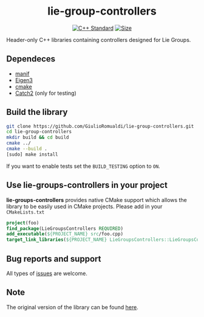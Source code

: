 <p align="center">
<h1 align="center">lie-group-controllers </h1>
</p>

<p align="center">
<a href="https://isocpp.org"><img src="https://img.shields.io/badge/standard-C++17-blue.svg?style=flat&logo=c%2B%2B" alt="C++ Standard"/></a>
<a href="./LICENSE"><img src="https://img.shields.io/badge/license-LGPL-19c2d8.svg" alt="Size" /></a>
</p>

Header-only C++ libraries containing controllers designed for Lie Groups.

## Dependeces

- [manif](https://github.com/artivis/manif)
- [Eigen3](http://eigen.tuxfamily.org/index.php?title=Main_Page)
- [cmake](https://cmake.org/)
- [Catch2](https://github.com/catchorg/Catch2) (only for testing)

## Build the library

```sh
git clone https://github.com/GiulioRomualdi/lie-group-controllers.git
cd lie-group-controllers
mkdir build && cd build
cmake ../
cmake --build .
[sudo] make install
```
If you want to enable tests set the `BUILD_TESTING` option to `ON`.

## Use lie-groups-controllers in your project

**lie-groups-controllers** provides native CMake support which allows the library to be easily used in CMake projects. Please add in your `CMakeLists.txt`

```cmake
project(foo)
find_package(LieGroupsControllers REQUIRED)
add_executable(${PROJECT_NAME} src/foo.cpp)
target_link_libraries(${PROJECT_NAME} LieGroupsControllers::LieGroupsControllers)
```

## Bug reports and support

All types of [issues](https://github.com/dic-iit/lie-group-controllers/issues/new) are welcome.

## Note

The original version of the library can be found [here](https://github.com/GiulioRomualdi/lie-group-controllers).

